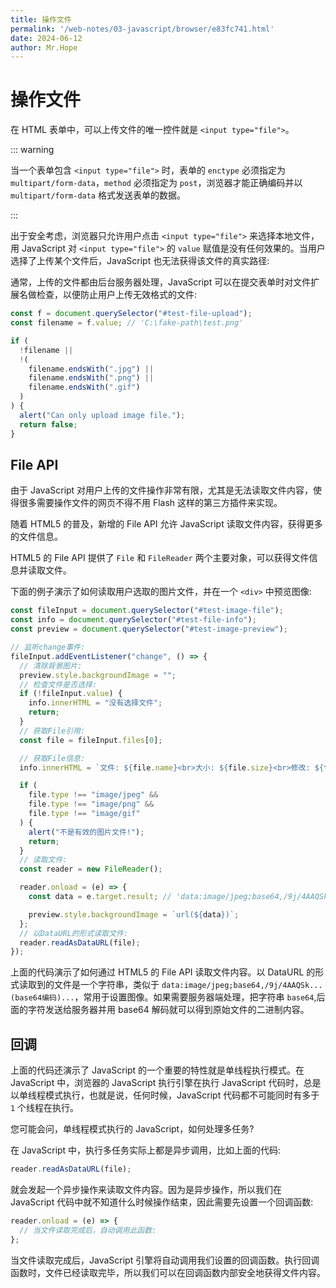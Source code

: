```yaml
---
title: 操作文件
permalink: '/web-notes/03-javascript/browser/e83fc741.html'
date: 2024-06-12
author: Mr.Hope
---
```


# 操作文件

在 HTML 表单中，可以上传文件的唯一控件就是 `<input type="file">`。

::: warning

当一个表单包含 `<input type="file">` 时，表单的 `enctype` 必须指定为 `multipart/form-data`，`method` 必须指定为 `post`，浏览器才能正确编码并以 `multipart/form-data` 格式发送表单的数据。

:::

出于安全考虑，浏览器只允许用户点击 `<input type="file">` 来选择本地文件，用 JavaScript 对 `<input type="file">` 的 `value` 赋值是没有任何效果的。当用户选择了上传某个文件后，JavaScript 也无法获得该文件的真实路径:

通常，上传的文件都由后台服务器处理，JavaScript 可以在提交表单时对文件扩展名做检查，以便防止用户上传无效格式的文件:

```js
const f = document.querySelector("#test-file-upload");
const filename = f.value; // 'C:\fake-path\test.png'

if (
  !filename ||
  !(
    filename.endsWith(".jpg") ||
    filename.endsWith(".png") ||
    filename.endsWith(".gif")
  )
) {
  alert("Can only upload image file.");
  return false;
}
```

## File API

由于 JavaScript 对用户上传的文件操作非常有限，尤其是无法读取文件内容，使得很多需要操作文件的网页不得不用 Flash 这样的第三方插件来实现。

随着 HTML5 的普及，新增的 File API 允许 JavaScript 读取文件内容，获得更多的文件信息。

HTML5 的 File API 提供了 `File` 和 `FileReader` 两个主要对象，可以获得文件信息并读取文件。

下面的例子演示了如何读取用户选取的图片文件，并在一个 `<div>` 中预览图像:

```js
const fileInput = document.querySelector("#test-image-file");
const info = document.querySelector("#test-file-info");
const preview = document.querySelector("#test-image-preview");

// 监听change事件:
fileInput.addEventListener("change", () => {
  // 清除背景图片:
  preview.style.backgroundImage = "";
  // 检查文件是否选择:
  if (!fileInput.value) {
    info.innerHTML = "没有选择文件";
    return;
  }
  // 获取File引用:
  const file = fileInput.files[0];

  // 获取File信息:
  info.innerHTML = `文件: ${file.name}<br>大小: ${file.size}<br>修改: ${file.lastModifiedDate}`;

  if (
    file.type !== "image/jpeg" &&
    file.type !== "image/png" &&
    file.type !== "image/gif"
  ) {
    alert("不是有效的图片文件!");
    return;
  }
  // 读取文件:
  const reader = new FileReader();

  reader.onload = (e) => {
    const data = e.target.result; // 'data:image/jpeg;base64,/9j/4AAQSk...(base64编码)...'

    preview.style.backgroundImage = `url(${data})`;
  };
  // 以DataURL的形式读取文件:
  reader.readAsDataURL(file);
});
```

上面的代码演示了如何通过 HTML5 的 File API 读取文件内容。以 DataURL 的形式读取到的文件是一个字符串，类似于 `data:image/jpeg;base64,/9j/4AAQSk...(base64编码)...`，常用于设置图像。如果需要服务器端处理，把字符串 `base64`,后面的字符发送给服务器并用 base64 解码就可以得到原始文件的二进制内容。

## 回调

上面的代码还演示了 JavaScript 的一个重要的特性就是单线程执行模式。在 JavaScript 中，浏览器的 JavaScript 执行引擎在执行 JavaScript 代码时，总是以单线程模式执行，也就是说，任何时候，JavaScript 代码都不可能同时有多于 `1` 个线程在执行。

您可能会问，单线程模式执行的 JavaScript，如何处理多任务?

在 JavaScript 中，执行多任务实际上都是异步调用，比如上面的代码:

```js
reader.readAsDataURL(file);
```

就会发起一个异步操作来读取文件内容。因为是异步操作，所以我们在 JavaScript 代码中就不知道什么时候操作结束，因此需要先设置一个回调函数:

```js
reader.onload = (e) => {
  // 当文件读取完成后，自动调用此函数:
};
```

当文件读取完成后，JavaScript 引擎将自动调用我们设置的回调函数。执行回调函数时，文件已经读取完毕，所以我们可以在回调函数内部安全地获得文件内容。

